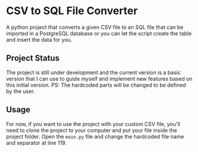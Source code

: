 # CSV to SQL File Converter
A python project that converts a given CSV file to an SQL file that can be imported in a PostgreSQL database or you can let the script create the table and insert the data for you.

## Project Status
The project is still under development and the current version is a basic version that I can use to guide myself and implement new features based on this initial version.
PS: The hardcoded parts will be changed to be defined by the user.

## Usage
For now, if you want to use the project with your custom CSV file, you'll need to clone the project to your computer and put your file inside the project folder.  Open the `main.py` file and change the hardcoded file name and separator at line 119.
